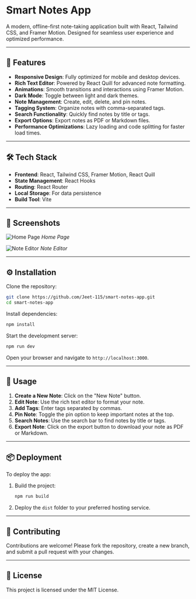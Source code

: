 
# Smart Notes App

A modern, offline-first note-taking application built with React, Tailwind CSS, and Framer Motion. Designed for seamless user experience and optimized performance.

---

## 🚀 Features

- **Responsive Design**: Fully optimized for mobile and desktop devices.
- **Rich Text Editor**: Powered by React Quill for advanced note formatting.
- **Animations**: Smooth transitions and interactions using Framer Motion.
- **Dark Mode**: Toggle between light and dark themes.
- **Note Management**: Create, edit, delete, and pin notes.
- **Tagging System**: Organize notes with comma-separated tags.
- **Search Functionality**: Quickly find notes by title or tags.
- **Export Options**: Export notes as PDF or Markdown files.
- **Performance Optimizations**: Lazy loading and code splitting for faster load times.

---

## 🛠️ Tech Stack

- **Frontend**: React, Tailwind CSS, Framer Motion, React Quill
- **State Management**: React Hooks
- **Routing**: React Router
- **Local Storage**: For data persistence
- **Build Tool**: Vite

---

## 📸 Screenshots

![Home Page](https://via.placeholder.com/800x400.png?text=Home+Page)
*Home Page*

![Note Editor](https://via.placeholder.com/800x400.png?text=Note+Editor)
*Note Editor*

---

## ⚙️ Installation

Clone the repository:

```bash
git clone https://github.com/Jeet-115/smart-notes-app.git
cd smart-notes-app
```

Install dependencies:

```bash
npm install
```

Start the development server:

```bash
npm run dev
```

Open your browser and navigate to `http://localhost:3000`.

---

## 🔧 Usage

1. **Create a New Note**: Click on the "New Note" button.
2. **Edit Note**: Use the rich text editor to format your note.
3. **Add Tags**: Enter tags separated by commas.
4. **Pin Note**: Toggle the pin option to keep important notes at the top.
5. **Search Notes**: Use the search bar to find notes by title or tags.
6. **Export Note**: Click on the export button to download your note as PDF or Markdown.

---

## 📦 Deployment

To deploy the app:

1. Build the project:

   ```bash
   npm run build
   ```

2. Deploy the `dist` folder to your preferred hosting service.

---

## 🤝 Contributing

Contributions are welcome! Please fork the repository, create a new branch, and submit a pull request with your changes.

---

## 📄 License

This project is licensed under the MIT License.
